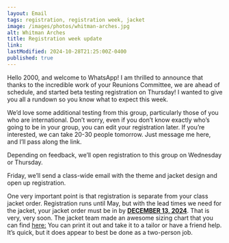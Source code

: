 ```yaml
---
layout: Email
tags: registration, registration week, jacket
image: /images/photos/whitman-arches.jpg
alt: Whitman Arches
title: Registration week update
link: 
lastModified: 2024-10-28T21:25:00Z-0400
published: true
---
```

Hello 2000, and welcome to WhatsApp! I am thrilled to announce that thanks to the incredible work of your Reunions Committee, we are ahead of schedule, and started beta testing registration on Thursday! I wanted to give you all a rundown so you know what to expect this week.

We’d love some additional testing from this group, particularly those of you who are international. Don’t worry, even if you don’t know exactly who’s going to be in your group, you can edit your registration later. If you’re interested, we can take 20-30 people tomorrow. Just message me here, and I’ll pass along the link.

Depending on feedback, we’ll open registration to this group on Wednesday or Thursday.

Friday, we’ll send a class-wide email with the theme and jacket design and open up registration.

One very important point is that registration is separate from your class jacket order. Registration runs until May, but with the lead times we need for the jacket, your jacket order must be in by **[DECEMBER 13, 2024](/data/OrderMyReunionsJacket.ics)**. That is very, very soon. The jacket team made an awesome sizing chart that you can find [here:](https://reunions.princeton2000.org/images/jacket/P2000_25th_Jacket_Sizing_Chart.pdf) You can print it out and take it to a tailor or have a friend help. It’s quick, but it does appear to best be done as a two-person job.
